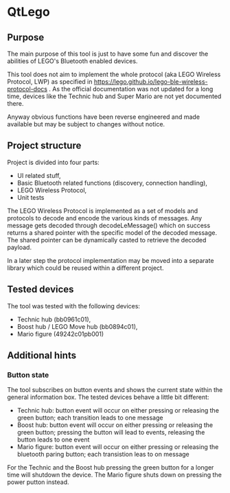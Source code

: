 # QtLego

## Purpose

The main purpose of this tool is just to have some fun and discover the abilities of LEGO's Bluetooth enabled devices.

This tool does not aim to implement the whole protocol (aka LEGO Wireless Protocol, LWP) as specified in https://lego.github.io/lego-ble-wireless-protocol-docs . As the official documentation was not updated for a long time, devices like the Technic hub and Super Mario are not yet documented there.

Anyway obvious functions have been reverse engineered and made available but may be subject to changes without notice.

## Project structure

Project is divided into four parts:

* UI related stuff,
* Basic Bluetooth related functions (discovery, connection handling),
* LEGO Wireless Protocol,
* Unit tests

The LEGO Wireless Protocol is implemented as a set of models and protocols to decode and encode the various kinds of messages. Any message gets decoded through decodeLeMessage() which on success returns a shared pointer with the specific model of the decoded message. The shared pointer can be dynamically casted to retrieve the decoded payload.

In a later step the protocol implementation may be moved into a separate library which could be reused within a different project.

## Tested devices

The tool was tested with the following devices:

* Technic hub (bb0961c01),
* Boost hub / LEGO Move hub (bb0894c01),
* Mario figure (49242c01pb001)

## Additional hints

### Button state

The tool subscribes on button events and shows the current state within the general information box. The tested devices
behave a little bit different:

* Technic hub: button event will occur on either pressing or releasing the green button; each transition leads to one
  message
* Boost hub: button event will occur on either pressing or releasing the green button; pressing the button will lead to
  events, releasing the button leads to one event
* Mario figure: button event will occur on either pressing or releasing the bluetooth paring button; each transistion
  leas to on message

For the Technic and the Boost hub pressing the green button for a longer time will shutdown the device. The Mario
figure shuts down on pressing the power putton instead.
